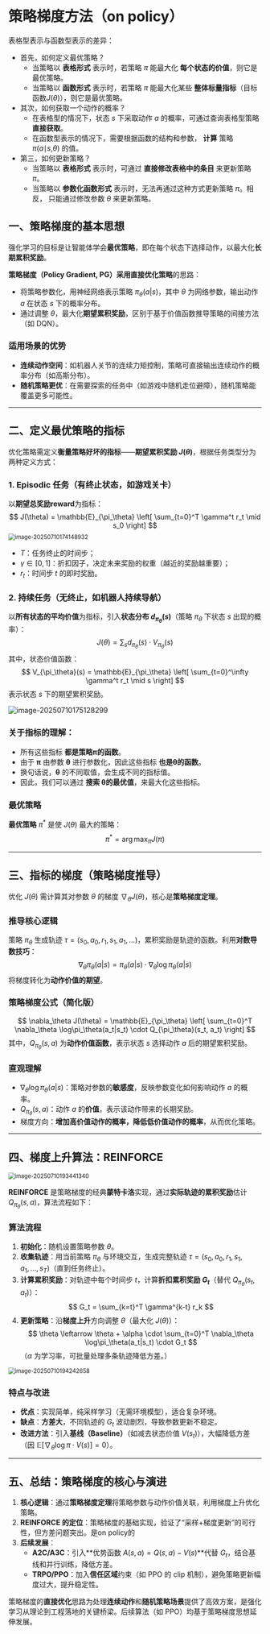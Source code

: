 # 策略梯度方法（on policy）

表格型表示与函数型表示的差异：

- 首先，如何定义最优策略？
  - 当策略以 **表格形式** 表示时，若策略 *π* 能最大化 **每个状态的价值**，则它是最优策略。
  - 当策略以 **函数形式** 表示时，若策略 *π* 能最大化某些 **整体标量指标**（目标函数$J(θ)$），则它是最优策略。
- 其次，如何获取一个动作的概率？
  - 在表格型的情况下，状态 *s* 下采取动作 *a* 的概率，可通过查询表格型策略 **直接获取**。
  - 在函数型表示的情况下，需要根据函数的结构和参数， **计算** 策略 *π*(*a*∣*s*,*θ*) 的值。
- 第三，如何更新策略？
  - 当策略以 **表格形式** 表示时，可通过 **直接修改表格中的条目** 来更新策略 *π*。
  - 当策略以 **参数化函数形式** 表示时，无法再通过这种方式更新策略 *π*。相反， 只能通过修改参数 $θ$ 来更新策略。

## 一、策略梯度的基本思想

强化学习的目标是让智能体学会**最优策略**，即在每个状态下选择动作，以最大化**长期累积奖励**。

**策略梯度（Policy Gradient, PG）**采用**直接优化策略**的思路：

- 将策略参数化，用神经网络表示策略 $\pi_\theta(a|s)$，其中 $\theta$ 为网络参数，输出动作 $a$ 在状态 $s$ 下的概率分布。
- 通过调整 $\theta$，最大化**期望累积奖励**，区别于基于价值函数推导策略的间接方法（如 DQN）。

### 适用场景的优势
- **连续动作空间**：如机器人关节的连续力矩控制，策略可直接输出连续动作的概率分布（如高斯分布）。
- **随机策略更优**：在需要探索的任务中（如游戏中随机走位避障），随机策略能覆盖更多可能性。

---

## 二、定义最优策略的指标

优化策略需定义**衡量策略好坏的指标**——**期望累积奖励 $J(\theta)$**，根据任务类型分为两种定义方式：

### 1. Episodic 任务（有终止状态，如游戏关卡）
以**期望总奖励reward**为指标：
$$
J(\theta) = \mathbb{E}_{\pi_\theta} \left[ \sum_{t=0}^T \gamma^t r_t \mid s_0 \right]
$$
<img src="https://raw.githubusercontent.com/Yzitong/LLM-Mastery-Journey/main/images/image-20250710174148932.png" alt="image-20250710174148932" style="zoom:80%;" />

- $T$：任务终止的时间步；
- $\gamma \in [0,1]$：折扣因子，决定未来奖励的权重（越近的奖励越重要）；
- $r_t$：时间步 $t$ 的即时奖励。

### 2. 持续任务（无终止，如机器人持续导航）
以**所有状态的平均价值**为指标，引入**状态分布 $d_{\pi_\theta}(s)$**（策略 $\pi_\theta$ 下状态 $s$ 出现的概率）：
$$
J(\theta) = \sum_s d_{\pi_\theta}(s) \cdot V_{\pi_\theta}(s)
$$
其中，状态价值函数：
$$
V_{\pi_\theta}(s) = \mathbb{E}_{\pi_\theta} \left[ \sum_{t=0}^\infty \gamma^t r_t \mid s \right]
$$
表示状态 $s$ 下的期望累积奖励。

![image-20250710175128299](https://raw.githubusercontent.com/Yzitong/LLM-Mastery-Journey/main/images/image-20250710175128299.png)

### 关于指标的理解：

- 所有这些指标 **都是策略π的函数**。
- 由于 **π** 由参数 **θ** 进行参数化，因此这些指标 **也是θ的函数**。
- 换句话说，**θ** 的不同取值，会生成不同的指标值。
- 因此，我们可以通过 **搜索 θ的最优值**，来最大化这些指标。

### 最优策略

**最优策略** $\pi^*$ 是使 $J(\theta)$ 最大的策略： 
$$
\pi^* = \arg\max_{\pi} J(\pi)
$$

---

## 三、指标的梯度（策略梯度推导）

优化 $J(\theta)$ 需计算其对参数 $\theta$ 的梯度 $\nabla_\theta J(\theta)$，核心是**策略梯度定理**。

### 推导核心逻辑
策略 $\pi_\theta$ 生成轨迹 $\tau = (s_0, a_0, r_1, s_1, a_1, \dots)$，累积奖励是轨迹的函数。利用**对数导数技巧**：
$$
\nabla_\theta \pi_\theta(a|s) = \pi_\theta(a|s) \cdot \nabla_\theta \log\pi_\theta(a|s)
$$
将梯度转化为**动作价值的期望**。

### 策略梯度公式（简化版）
$$
\nabla_\theta J(\theta) = \mathbb{E}_{\pi_\theta} \left[ \sum_{t=0}^T \nabla_\theta \log\pi_\theta(a_t|s_t) \cdot Q_{\pi_\theta}(s_t, a_t) \right]
$$
其中，$Q_{\pi_\theta}(s,a)$ 为**动作价值函数**，表示状态 $s$ 选择动作 $a$ 后的期望累积奖励。

### 直观理解
- $\nabla_\theta \log\pi_\theta(a|s)$：策略对参数的**敏感度**，反映参数变化如何影响动作 $a$ 的概率。
- $Q_{\pi_\theta}(s,a)$：动作 $a$ 的**价值**，表示该动作带来的长期奖励。
- 梯度方向：**增加高价值动作的概率，降低低价值动作的概率**，从而优化策略。

---

## 四、梯度上升算法：REINFORCE

<img src="https://raw.githubusercontent.com/Yzitong/LLM-Mastery-Journey/main/images/image-20250710193441340.png" alt="image-20250710193441340" style="zoom:80%;" />

**REINFORCE** 是策略梯度的经典**蒙特卡洛**实现，通过**实际轨迹的累积奖励**估计 $Q_{\pi_\theta}(s,a)$，算法流程如下：

### 算法流程
1. **初始化**：随机设置策略参数 $\theta$。
2. **收集轨迹**：用当前策略 $\pi_\theta$ 与环境交互，生成完整轨迹 $\tau = (s_0, a_0, r_1, s_1, a_1, \dots, s_T)$（直到任务终止）。
3. **计算累积奖励**：对轨迹中每个时间步 $t$，计算**折扣累积奖励 $G_t$**（替代 $Q_{\pi_\theta}(s_t, a_t)$）：
   $$
   G_t = \sum_{k=t}^T \gamma^{k-t} r_k
   $$
4. **更新策略**：沿**梯度上升**方向调整 $\theta$（最大化 $J(\theta)$）：
   $$
   \theta \leftarrow \theta + \alpha \cdot \sum_{t=0}^T \nabla_\theta \log\pi_\theta(a_t|s_t) \cdot G_t
   $$
   （$\alpha$ 为学习率，可批量处理多条轨迹降低方差。）

<img src="https://raw.githubusercontent.com/Yzitong/LLM-Mastery-Journey/main/images/image-20250710194242658.png" alt="image-20250710194242658" style="zoom:80%;" />

### 特点与改进
- **优点**：实现简单，纯采样学习（无需环境模型），适合复杂环境。
- **缺点**：**方差大**，不同轨迹的 $G_t$ 波动剧烈，导致参数更新不稳定。
- **改进方法**：引入**基线（Baseline）**（如减去状态价值 $V(s_t)$），大幅降低方差（因 $\mathbb{E}[\nabla_\theta \log\pi \cdot V(s)] = 0$）。

---

## 五、总结：策略梯度的核心与演进

1. **核心逻辑**：通过**策略梯度定理**将策略参数与动作价值关联，利用梯度上升优化策略。
2. **REINFORCE 的定位**：策略梯度的基础实现，验证了“采样+梯度更新”的可行性，但方差问题突出。是on policy的
3. **后续发展**：
   - **A2C/A3C**：引入**优势函数 $A(s,a) = Q(s,a) - V(s)$**代替 $G_t$，结合基线和并行训练，降低方差。
   - **TRPO/PPO**：加入**信任区域**约束（如 PPO 的 clip 机制），避免策略更新幅度过大，提升稳定性。

策略梯度的**直接优化**思路为处理**连续动作**和**随机策略场景**提供了高效方案，是强化学习从理论到工程落地的关键桥梁。后续算法（如 PPO）均基于策略梯度思想延伸发展。